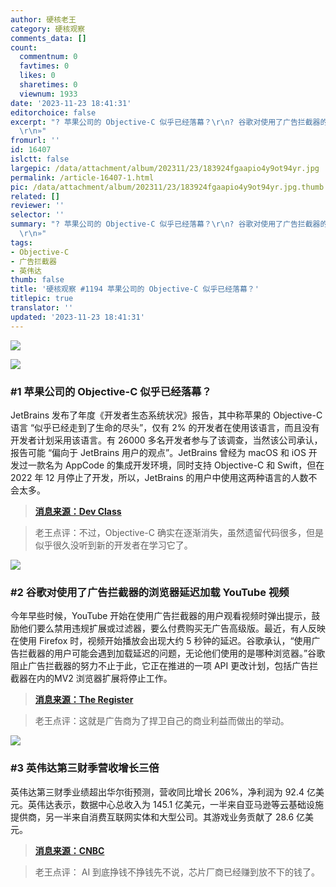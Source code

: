 ```yaml
---
author: 硬核老王
category: 硬核观察
comments_data: []
count:
  commentnum: 0
  favtimes: 0
  likes: 0
  sharetimes: 0
  viewnum: 1933
date: '2023-11-23 18:41:31'
editorchoice: false
excerpt: "? 苹果公司的 Objective-C 似乎已经落幕？\r\n? 谷歌对使用了广告拦截器的浏览器延迟加载 YouTube 视频\r\n? 英伟达第三财季营收增长三倍\r\n»
  \r\n»"
fromurl: ''
id: 16407
islctt: false
largepic: /data/attachment/album/202311/23/183924fgaapio4y9ot94yr.jpg
permalink: /article-16407-1.html
pic: /data/attachment/album/202311/23/183924fgaapio4y9ot94yr.jpg.thumb.jpg
related: []
reviewer: ''
selector: ''
summary: "? 苹果公司的 Objective-C 似乎已经落幕？\r\n? 谷歌对使用了广告拦截器的浏览器延迟加载 YouTube 视频\r\n? 英伟达第三财季营收增长三倍\r\n»
  \r\n»"
tags:
- Objective-C
- 广告拦截器
- 英伟达
thumb: false
title: '硬核观察 #1194 苹果公司的 Objective-C 似乎已经落幕？'
titlepic: true
translator: ''
updated: '2023-11-23 18:41:31'
---
```


![](/data/attachment/album/202311/23/183924fgaapio4y9ot94yr.jpg)


![](/data/attachment/album/202311/23/183955g6a61sha0sfg0b0h.png)


### #1 苹果公司的 Objective-C 似乎已经落幕？


JetBrains 发布了年度《开发者生态系统状况》报告，其中称苹果的 Objective-C 语言 “似乎已经走到了生命的尽头”，仅有 2% 的开发者在使用该语言，而且没有开发者计划采用该语言。有 26000 多名开发者参与了该调查，当然该公司承认，报告可能 “偏向于 JetBrains 用户的观点”。JetBrains 曾经为 macOS 和 iOS 开发过一款名为 AppCode 的集成开发环境，同时支持 Objective-C 和 Swift，但在 2022 年 12 月停止了开发，所以，JetBrains 的用户中使用这两种语言的人数不会太多。



> 
> **[消息来源：Dev Class](https://devclass.com/2023/11/21/apples-objective-c-appears-to-be-reaching-its-end-of-life-or-so-says-jetbrains-survey/)**
> 
> 
> 



> 
> 老王点评：不过，Objective-C 确实在逐渐消失，虽然遗留代码很多，但是似乎很久没听到新的开发者在学习它了。
> 
> 
> 


![](/data/attachment/album/202311/23/184014sjsjk9gqy9l1nj55.png)


### #2 谷歌对使用了广告拦截器的浏览器延迟加载 YouTube 视频


今年早些时候，YouTube 开始在使用广告拦截器的用户观看视频时弹出提示，鼓励他们要么禁用违规扩展或过滤器，要么付费购买无广告高级版。最近，有人反映在使用 Firefox 时，视频开始播放会出现大约 5 秒钟的延迟。谷歌承认，“使用广告拦截器的用户可能会遇到加载延迟的问题，无论他们使用的是哪种浏览器。”谷歌阻止广告拦截器的努力不止于此，它正在推进的一项 API 更改计划，包括广告拦截器在内的MV2 浏览器扩展将停止工作。



> 
> **[消息来源：The Register](https://www.theregister.com/2023/11/21/ad_block_google/)**
> 
> 
> 



> 
> 老王点评：这就是广告商为了捍卫自己的商业利益而做出的举动。
> 
> 
> 


![](/data/attachment/album/202311/23/184045y8dcb64h80b2d999.png)


### #3 英伟达第三财季营收增长三倍


英伟达第三财季业绩超出华尔街预测，营收同比增长 206%，净利润为 92.4 亿美元。英伟达表示，数据中心总收入为 145.1 亿美元，一半来自亚马逊等云基础设施提供商，另一半来自消费互联网实体和大型公司。其游戏业务贡献了 28.6 亿美元。



> 
> **[消息来源：CNBC](https://www.cnbc.com/2023/11/21/nvidia-nvda-q3-earnings-report-2024.html)**
> 
> 
> 



> 
> 老王点评： AI 到底挣钱不挣钱先不说，芯片厂商已经赚到放不下的钱了。
> 
> 
>